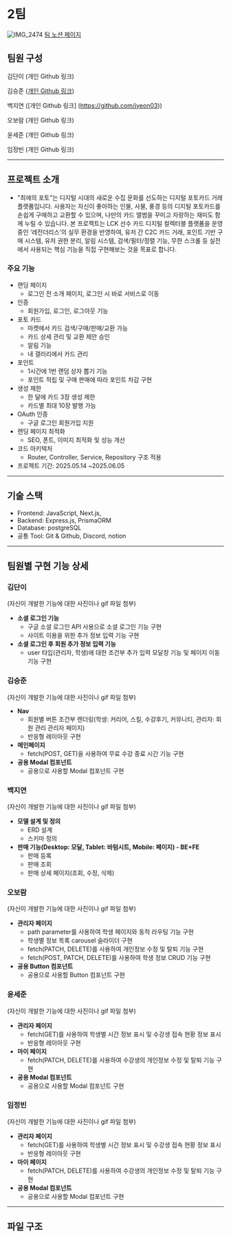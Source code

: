 # **2팀**

![IMG_2474](https://github.com/user-attachments/assets/ac07bab3-7797-4cfa-93bf-b7ccd9c35f40)
[팀 노션 페이지](https://www.notion.so/danikim8/2-1ed826aac9d5803c9475ef1eac9835ab)

## **팀원 구성**

김단이 (개인 Github 링크)

김승준 ([개인 Github 링크](https://github.com/y10b))

백지연 ([개인 Github 링크] (https://github.com/jyeon03))

오보람 (개인 Github 링크)

윤세준 (개인 Github 링크)

임정빈 (개인 Github 링크)

---

## **프로젝트 소개**

- "최애의 포토"는 디지털 시대의 새로운 수집 문화를 선도하는 디지털 포토카드 거래 플랫폼입니다. 사용자는 자신이 좋아하는 인물, 사물, 풍경 등의 디지털 포토카드를 손쉽게 구매하고 교환할 수 있으며, 나만의 카드 앨범을 꾸미고 자랑하는 재미도 함께 누릴 수 있습니다.
  본 프로젝트는 LCK 선수 카드 디지털 컬렉터블 플랫폼을 운영 중인 ‘레전더리스’의 실무 환경을 반영하여, 유저 간 C2C 카드 거래, 포인트 기반 구매 시스템, 유저 권한 분리, 알림 시스템, 검색/필터/정렬 기능, 무한 스크롤 등 실전에서 사용되는 핵심 기능을 직접 구현해보는 것을 목표로 합니다.

### 주요 기능

- 랜딩 페이지
  - 로그인 전 소개 페이지, 로그인 시 바로 서비스로 이동
- 인증
  - 회원가입, 로그인, 로그아웃 기능
- 포토 카드
  - 마켓에서 카드 검색/구매/판매/교환 가능
  - 카드 상세 관리 및 교환 제안 승인
  - 알림 기능
  - 내 갤러리에서 카드 관리
- 포인트
  - 1시간에 1번 랜덤 상자 뽑기 기능
  - 포인트 적립 및 구매 판매에 따라 포인트 차감 구현
- 생성 제한
  - 한 달에 카드 3장 생성 제한
  - 카드별 최대 10장 발행 가능
- OAuth 인증
  - 구글 로그인 회원가입 지원
- 랜딩 페이지 최적화
  - SEO, 폰트, 이미지 최적화 및 성능 개선
- 코드 아키텍처
  - Router, Controller, Service, Repository 구조 적용
- 프로젝트 기간: 2025.05.14 ~2025.06.05

---

## **기술 스택**

- Frontend: JavaScript, Next.js,
- Backend: Express.js, PrismaORM
- Database: postgreSQL
- 공통 Tool: Git & Github, Discord, notion

---

## **팀원별 구현 기능 상세**

### **김단이**

(자신이 개발한 기능에 대한 사진이나 gif 파일 첨부)

- **소셜 로그인 기능**
  - 구글 소셜 로그인 API 사용으로 소셜 로그인 기능 구현
  - 사이트 이용을 위한 추가 정보 입력 기능 구현
- **소셜 로그인 후 회원 추가 정보 입력 기능**
  - user 타입(관리자, 학생)에 대한 조건부 추가 입력 모달창 기능 및 페이지 이동 기능 구현

### **김승준**

(자신이 개발한 기능에 대한 사진이나 gif 파일 첨부)

- **Nav**
  - 회원별 버튼 조건부 렌더링(학생: 커리어, 스킬, 수강후기, 커뮤니티, 관리자: 회원 관리 관리자 페이지)
  - 반응형 레이아웃 구현
- **메인페이지**
  - fetch(POST, GET)을 사용하여 무료 수강 종료 시간 기능 구현
- **공용 Modal 컴포넌트**
  - 공용으로 사용할 Modal 컴포넌트 구현

### **백지연**

(자신이 개발한 기능에 대한 사진이나 gif 파일 첨부)

- **모델 설계 및 정의**
  - ERD 설계
  - 스키마 정의
- **판매 기능(Desktop: 모달, Tablet: 바텀시트, Mobile: 페이지) - BE+FE**
  - 판매 등록
  - 판매 조회
  - 판매 상세 페이지(조회, 수정, 삭제)

### **오보람**

(자신이 개발한 기능에 대한 사진이나 gif 파일 첨부)

- **관리자 페이지**
  - path parameter를 사용하여 학생 페이지와 동적 라우팅 기능 구현
  - 학생별 정보 목록 carousel 슬라이더 구현
  - fetch(PATCH, DELETE)를 사용하여 개인정보 수정 및 탈퇴 기능 구현
  - fetch(POST, PATCH, DELETE)를 사용하여 학생 정보 CRUD 기능 구현
- **공용 Button 컴포넌트**
  - 공용으로 사용할 Button 컴포넌트 구현

### **윤세준**

(자신이 개발한 기능에 대한 사진이나 gif 파일 첨부)

- **관리자 페이지**
  - fetch(GET)를 사용하여 학생별 시간 정보 표시 및 수강생 접속 현황 정보 표시
  - 반응형 레이아웃 구현
- **마이 페이지**
  - fetch(PATCH, DELETE)를 사용하여 수강생의 개인정보 수정 및 탈퇴 기능 구현
- **공용 Modal 컴포넌트**
  - 공용으로 사용할 Modal 컴포넌트 구현

### **임정빈**

(자신이 개발한 기능에 대한 사진이나 gif 파일 첨부)

- **관리자 페이지**
  - fetch(GET)를 사용하여 학생별 시간 정보 표시 및 수강생 접속 현황 정보 표시
  - 반응형 레이아웃 구현
- **마이 페이지**
  - fetch(PATCH, DELETE)를 사용하여 수강생의 개인정보 수정 및 탈퇴 기능 구현
- **공용 Modal 컴포넌트**
  - 공용으로 사용할 Modal 컴포넌트 구현

---

## **파일 구조**
